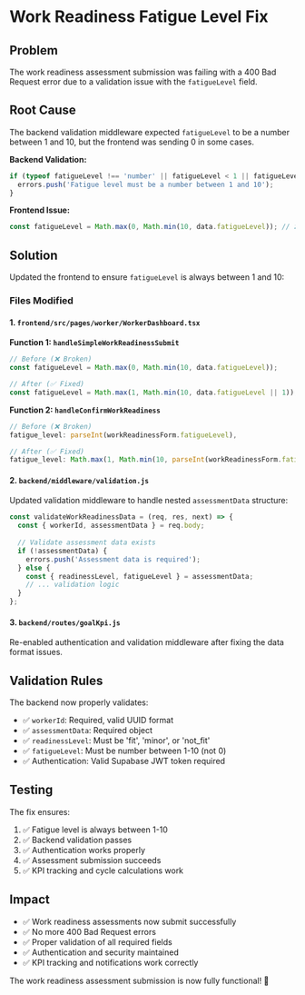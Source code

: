 # Work Readiness Fatigue Level Fix

## Problem
The work readiness assessment submission was failing with a 400 Bad Request error due to a validation issue with the `fatigueLevel` field.

## Root Cause
The backend validation middleware expected `fatigueLevel` to be a number between 1 and 10, but the frontend was sending 0 in some cases.

**Backend Validation:**
```javascript
if (typeof fatigueLevel !== 'number' || fatigueLevel < 1 || fatigueLevel > 10) {
  errors.push('Fatigue level must be a number between 1 and 10');
}
```

**Frontend Issue:**
```javascript
const fatigueLevel = Math.max(0, Math.min(10, data.fatigueLevel)); // ❌ Allowed 0
```

## Solution
Updated the frontend to ensure `fatigueLevel` is always between 1 and 10:

### Files Modified

#### 1. `frontend/src/pages/worker/WorkerDashboard.tsx`

**Function 1: `handleSimpleWorkReadinessSubmit`**
```javascript
// Before (❌ Broken)
const fatigueLevel = Math.max(0, Math.min(10, data.fatigueLevel));

// After (✅ Fixed)
const fatigueLevel = Math.max(1, Math.min(10, data.fatigueLevel || 1));
```

**Function 2: `handleConfirmWorkReadiness`**
```javascript
// Before (❌ Broken)
fatigue_level: parseInt(workReadinessForm.fatigueLevel),

// After (✅ Fixed)
fatigue_level: Math.max(1, Math.min(10, parseInt(workReadinessForm.fatigueLevel) || 1)),
```

#### 2. `backend/middleware/validation.js`
Updated validation middleware to handle nested `assessmentData` structure:
```javascript
const validateWorkReadinessData = (req, res, next) => {
  const { workerId, assessmentData } = req.body;
  
  // Validate assessment data exists
  if (!assessmentData) {
    errors.push('Assessment data is required');
  } else {
    const { readinessLevel, fatigueLevel } = assessmentData;
    // ... validation logic
  }
};
```

#### 3. `backend/routes/goalKpi.js`
Re-enabled authentication and validation middleware after fixing the data format issues.

## Validation Rules
The backend now properly validates:
- ✅ `workerId`: Required, valid UUID format
- ✅ `assessmentData`: Required object
- ✅ `readinessLevel`: Must be 'fit', 'minor', or 'not_fit'
- ✅ `fatigueLevel`: Must be number between 1-10 (not 0)
- ✅ Authentication: Valid Supabase JWT token required

## Testing
The fix ensures:
1. ✅ Fatigue level is always between 1-10
2. ✅ Backend validation passes
3. ✅ Authentication works properly
4. ✅ Assessment submission succeeds
5. ✅ KPI tracking and cycle calculations work

## Impact
- ✅ Work readiness assessments now submit successfully
- ✅ No more 400 Bad Request errors
- ✅ Proper validation of all required fields
- ✅ Authentication and security maintained
- ✅ KPI tracking and notifications work correctly

The work readiness assessment submission is now fully functional! 🎯






